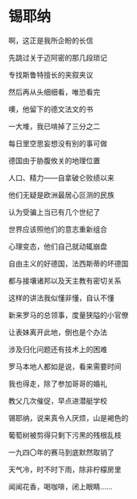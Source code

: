    

# 锡耶纳

啊，这正是我所企盼的长信

先跳过关于迈阿密的那几段琐记

专找斯鲁特擅长的夹叙夹议

然后再从头细细看，唯恐看完

噢，他留下的德文法文的书

一大堆，我已啃掉了三分之二

每日里空思妄想没有别的事可做

德国由于胁腹攸关的地理位置

人口、精力——自拿破仑败绩以来

他们无疑是欧洲最居心叵测的民族

认为受骗上当已有几个世纪了

世界应该照他们的意志重新组合

心理变态，他们自己就动辄崩盘

自由主义的好德国，法西斯蒂的坏德国

都与接壤诸邦以及天主教有密切关系

这样的讲法我似懂非懂，自认不懂

新来罗马的总领事，度量狭隘的小官僚

让表妹离开此地，倒也是个办法

涉及归化问题还有技术上的困难

罗马本地人都如是说，看来需要时间

我也得走，除了参加哥哥的婚礼

教父几次催促，早点进潜艇学校

锡耶纳，说来真令人厌烦，山是褐色的

葡萄树被剪得只剩下污黑的残根乱枝

一九四〇年的赛马到底默然取销了

天气冷，时不时下雨，除非柠檬房里

闻闻花香，喝咖啡，闭上眼睛……